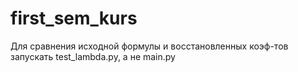 # first_sem_kurs

Для сравнения исходной формулы и восстановленных коэф-тов запускать test_lambda.py, а не main.py
